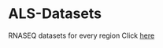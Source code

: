 # ALS-Datasets
RNASEQ datasets for every region 
Click [here](https://drive.google.com/drive/folders/1Jv5jOvzGNtc5lbp7q4kO8q_nKnWCH5KZ?usp=sharing)

